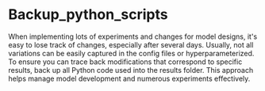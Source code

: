 # Backup_python_scripts
When implementing lots of experiments and changes for model designs, it's easy to lose track of changes, especially after several days. Usually, not all variations can be easily captured in the config files or hyperparameterized. To ensure you can trace back modifications that correspond to specific results, back up all Python code used into the results folder. This approach helps manage model development and numerous experiments effectively.
